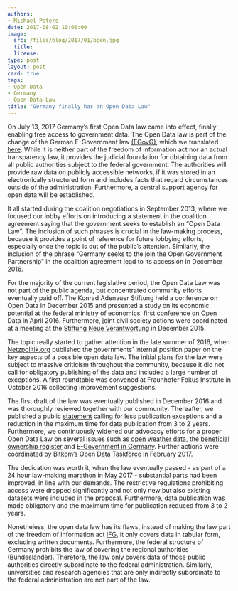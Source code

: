 ```yaml
---
authors:
- Michael Peters
date: 2017-08-02 10:00:00
image:
  src: /files/blog/2017/01/open.jpg
  title: 
  license:
type: post
layout: post
card: true
tags:
- Open Data
- Germany
- Open-Data-Law
title: "Germany finally has an Open Data Law"
---
```


On July 13, 2017 Germany’s first Open Data law came into effect, finally enabling free access to government data. The Open Data law is part of the change of the German E-Government law [(EGovG)](https://www.gesetze-im-internet.de/egovg/__12a.html), which we translated [here](https://okfn.de/blog/2017/07/Germany's-open-data-law-english/). While it is neither part of the freedom of information act nor an actual transparency law, it provides the judicial foundation for obtaining data from all public authorities subject to the federal government. The authorities will provide raw data on publicly accessible networks, if it was stored in an electronically structured form and includes facts that regard circumstances outside of the administration. Furthermore, a central support agency for open data will be established. 

It all started during the coalition negotiations in September 2013, where we focused our lobby efforts on introducing a statement in the coalition agreement saying that the government seeks to establish an “Open Data Law”. The inclusion of such phrases is crucial in the law-making process, because it provides a point of reference for future lobbying efforts, especially once the topic is out of the public’s attention. Similarly, the inclusion of the phrase “Germany seeks to the join the Open Government Partnership” in the coalition agreement lead to its accession in December 2016. 

For the majority of the current legislative period, the Open Data Law was not part of the public agenda, but concentrated community efforts eventually paid off. The Konrad Adenauer Stiftung held a conference on Open Data in December 2015 and presented a study on its economic potential at the federal ministry of economics’ first conference on Open Data in April 2016. Furthermore, joint civil society actions were coordinated at a meeting at the [Stiftung Neue Verantwortung](https://www.stiftung-nv.de/de) in December 2015. 
 
The topic really started to gather attention in the late summer of 2016, when [Netzpolitik.org](https://netzpolitik.org/2016/wir-veroeffentlichen-eckpunktepapier-open-data-gesetz-wird-luftnummer/) published the governments’ internal position paper on the key aspects of a possible open data law. The initial plans for the law were subject to massive criticism throughout the community, because it did not call for obligatory publishing of the data and included a large number of exceptions. A first roundtable was convened at Fraunhofer Fokus Institute in October 2016 collecting improvement suggestions. 

The first draft of the law was eventually published in December 2016 and was thoroughly reviewed together with our community. Thereafter, we published a public [statement](https://okfn.de/blog/2017/01/odgesetz-stellungnahme/) calling for less publication exceptions and a reduction in the maximum time for data publication from 3 to 2 years. Furthermore, we continuously widened our advocacy efforts for a proper Open Data Law on several issues such as [open weather data](https://okfn.de/blog/2017/04/wettergesetz/), the [beneficial ownership register](https://okfn.de/blog/2017/02/transparenzregister/) and [E-Government in Germany](https://okfn.de/blog/2017/06/Moderner-Staat/). Further actions were coordinated by Bitkom’s [Open Data Taskforce](https://www.bitkom.org/Bitkom/Organisation/Gremien/OpenData-Open-API.html) in February 2017. 

The dedication was worth it, when the law eventually passed - as part of a 24 hour law-making marathon in May 2017 - substantial parts had been improved, in line with our demands. The restrictive regulations prohibiting access were dropped significantly and not only new but also existing datasets were included in the proposal. Furthermore, data publication was made obligatory and the maximum time for publication reduced from 3 to 2 years.

Nonetheless, the open data law has its flaws, instead of making the law part of the freedom of information act [IFG](https://www.gesetze-im-internet.de/englisch_ifg/index.html), it only covers data in tabular form, excluding written documents. Furthermore, the federal structure of Germany prohibits the law of covering the regional authorities (Bundesländer). Therefore, the law only covers data of those public authorities directly subordinate to the federal administration. Similarly, universities and research agencies that are only indirectly subordinate to the federal administration are not part of the law. 









